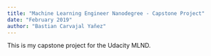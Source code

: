 ```yaml
---
title: "Machine Learning Engineer Nanodegree - Capstone Project"
date: "February 2019"
author: "Bastian Carvajal Yañez"
---
```


This is my capstone project for the Udacity MLND.
